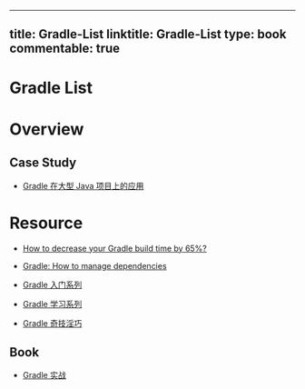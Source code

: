 
---
title: Gradle-List
linktitle: Gradle-List
type: book
commentable: true
---

# Gradle List

# Overview

## Case Study

- [Gradle 在大型 Java 项目上的应用](http://www.infoq.com/cn/articles/Gradle-application-in-large-Java-projects/)

# Resource

- [How to decrease your Gradle build time by 65%?](http://6me.us/QpxUcN)

- [Gradle: How to manage dependencies](http://6me.us/RGl3)

- [Gradle 入门系列](http://blog.jobbole.com/71999/)

- [Gradle 学习系列](http://www.cnblogs.com/CloudTeng/p/3417762.html)

- [Gradle 奇技淫巧](http://blog.chengyunfeng.com/)

## Book

- [Gradle 实战](https://lippiouyang.gitbooks.io/gradle-in-action-cn/content/index.html)

    